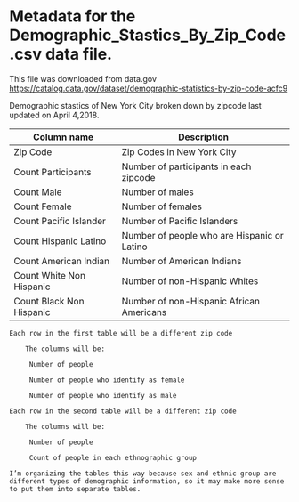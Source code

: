 # Metadata for the Demographic_Stastics_By_Zip_Code.csv data file.


This file was downloaded from data.gov https://catalog.data.gov/dataset/demographic-statistics-by-zip-code-acfc9

Demographic stastics of New York City broken down by zipcode last updated on April 4,2018. 

|Column name | Description|
|------------|------------|
| Zip Code | Zip Codes in New York City
| Count Participants | Number of participants in each zipcode
| Count Male | Number of males 
| Count Female | Number of females
| Count Pacific Islander | Number of Pacific Islanders
| Count Hispanic Latino | Number of people who are Hispanic or Latino
| Count American Indian |Number of American Indians
| Count White Non Hispanic |Number of non-Hispanic Whites
| Count Black Non Hispanic| Number of non-Hispanic African Americans 


    Each row in the first table will be a different zip code

        The columns will be:
    
         Number of people
      
         Number of people who identify as female
      
         Number of people who identify as male
      
    Each row in the second table will be a different zip code
        
        The columns will be:
        
         Number of people
            
         Count of people in each ethnographic group
            
    I’m organizing the tables this way because sex and ethnic group are different types of demographic information, so it may make more sense to put them into separate tables.
